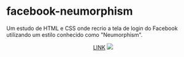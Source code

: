 # facebook-neumorphism
Um estudo de HTML  e CSS onde recrio a tela de login do Facebook utilizando um estilo conhecido como "Neumorphism".

<div align="center">
  <a href="https://ysabellekristinne.github.io/facebook-neumorphism/">LINK</a>
  <img "alt="facebook-neumorphism" src="https://media.discordapp.net/attachments/900120779491004427/907996656551755776/facebook-neumorphism.png?width=993&height=473">
</div>

